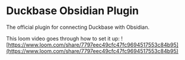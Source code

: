 # Duckbase Obsidian Plugin

The official plugin for connecting Duckbase with Obsidian.

This loom video goes through how to set it up:
![https://www.loom.com/share/7797eec49cfc47fc9694517553c84b95](https://www.loom.com/share/7797eec49cfc47fc9694517553c84b95)
